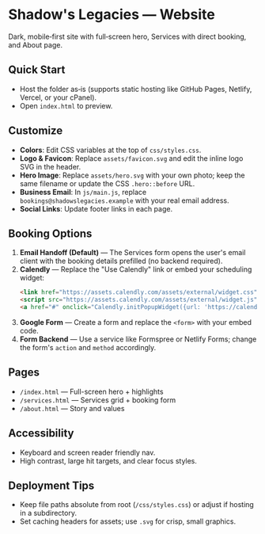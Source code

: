 # Shadow's Legacies — Website
Dark, mobile‑first site with full‑screen hero, Services with direct booking, and About page.

## Quick Start
- Host the folder as‑is (supports static hosting like GitHub Pages, Netlify, Vercel, or your cPanel).
- Open `index.html` to preview.

## Customize
- **Colors**: Edit CSS variables at the top of `css/styles.css`.
- **Logo & Favicon**: Replace `assets/favicon.svg` and edit the inline logo SVG in the header.
- **Hero Image**: Replace `assets/hero.svg` with your own photo; keep the same filename or update the CSS `.hero::before` URL.
- **Business Email**: In `js/main.js`, replace `bookings@shadowslegacies.example` with your real email address.
- **Social Links**: Update footer links in each page.

## Booking Options
1. **Email Handoff (Default)** — The Services form opens the user's email client with the booking details prefilled (no backend required).
2. **Calendly** — Replace the "Use Calendly" link or embed your scheduling widget:
   ```html
   <link href="https://assets.calendly.com/assets/external/widget.css" rel="stylesheet" />
   <script src="https://assets.calendly.com/assets/external/widget.js" type="text/javascript" async></script>
   <a href="#" onclick="Calendly.initPopupWidget({url: 'https://calendly.com/YOUR-LINK'});return false;">Schedule Now</a>
   ```
3. **Google Form** — Create a form and replace the `<form>` with your embed code.
4. **Form Backend** — Use a service like Formspree or Netlify Forms; change the form's `action` and `method` accordingly.

## Pages
- `/index.html` — Full-screen hero + highlights
- `/services.html` — Services grid + booking form
- `/about.html` — Story and values

## Accessibility
- Keyboard and screen reader friendly nav.
- High contrast, large hit targets, and clear focus styles.

## Deployment Tips
- Keep file paths absolute from root (`/css/styles.css`) or adjust if hosting in a subdirectory.
- Set caching headers for assets; use `.svg` for crisp, small graphics.
